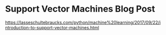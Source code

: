 # Support Vector Machines Blog Post

https://lasseschultebraucks.com/python/machine%20learning/2017/09/22/introduction-to-support-vector-machines.html
